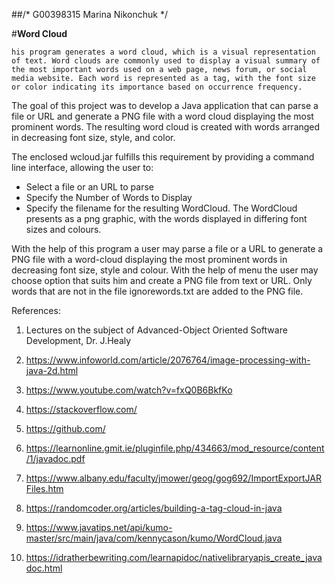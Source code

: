 ##/* G00398315 Marina Nikonchuk */

#**Word Cloud**

	his program generates a word cloud, which is a visual representation of text. Word clouds are commonly used to display a visual summary of the most important words used on a web page, news forum, or social media website. Each word is represented as a tag, with the font size or color indicating its importance based on occurrence frequency.

The goal of this project was to develop a Java application that can parse a file or URL and generate a PNG file with a word cloud displaying the most prominent words. The resulting word cloud is created with words arranged in decreasing font size, style, and color.

The enclosed wcloud.jar fulfills this requirement by providing a command line interface, allowing the user to:

- Select a file or an URL to parse
- Specify the Number of Words to Display
- Specify the filename for the resulting WordCloud.
The WordCloud presents as a png graphic, with the words displayed in differing font sizes and colours.

With the help of this program a user may parse a file or a URL to generate a PNG file with a word-cloud displaying the most prominent words in decreasing font size, style and colour. With the help of menu the user  may choose option that suits him and create a PNG file from text or URL. Only words that are not in the file ignorewords.txt are added to the PNG file. 

References:

1) Lectures on the subject of Advanced-Object Oriented Software Development, Dr. J.Healy  

2) https://www.infoworld.com/article/2076764/image-processing-with-java-2d.html

3) https://www.youtube.com/watch?v=fxQ0B6BkfKo  

4) https://stackoverflow.com/

5) https://github.com/

6) https://learnonline.gmit.ie/pluginfile.php/434663/mod_resource/content/1/javadoc.pdf

7) https://www.albany.edu/faculty/jmower/geog/gog692/ImportExportJARFiles.htm 

8) https://randomcoder.org/articles/building-a-tag-cloud-in-java 

9) https://www.javatips.net/api/kumo-master/src/main/java/com/kennycason/kumo/WordCloud.java 

10) https://idratherbewriting.com/learnapidoc/nativelibraryapis_create_javadoc.html  

